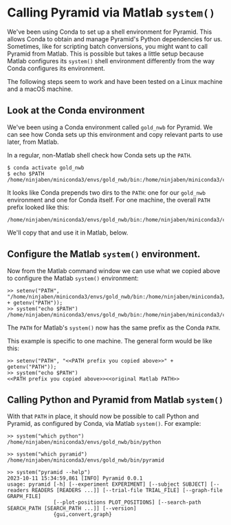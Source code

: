 # Calling Pyramid via Matlab `system()`

We've been using Conda to set up a shell environment for Pyramid.
This allows Conda to obtain and manage Pyramid's Python dependencies for us.
Sometimes, like for scripting batch conversions, you might want to call Pyramid from Matlab.
This is possible but takes a little setup because Matlab configures its `system()` shell environment differently from the way Conda configures its environment.

The following steps seem to work and have been tested on a Linux machine and a macOS machine.

## Look at the Conda environment

We've been using a Conda environment called `gold_nwb` for Pyramid.
We can see how Conda sets up this environment and copy relevant parts to use later, from Matlab.

In a regular, non-Matlab shell check how Conda sets up the `PATH`.

```
$ conda activate gold_nwb
$ echo $PATH
/home/ninjaben/miniconda3/envs/gold_nwb/bin:/home/ninjaben/miniconda3/condabin:/home/ninjaben/.local/bin:/usr/local/sbin:/usr/local/bin:/usr/sbin:/usr/bin:/sbin:/bin:/usr/games:/usr/local/games:/snap/bin:/home/ninjaben/.local/bin:/home/ninjaben/.local/bin
```

It looks like Conda prepends two dirs to the `PATH`: one for our `gold_nwb` environment and one for Conda itself.
For one machine, the overall `PATH` prefix looked like this:

```
/home/ninjaben/miniconda3/envs/gold_nwb/bin:/home/ninjaben/miniconda3/condabin:
```

We'll copy that and use it in Matlab, below.

## Configure the Matlab `system()` environment.

Now from the Matlab command window we can use what we copied above to configure the Matlab `system()` environment:

```
>> setenv("PATH", "/home/ninjaben/miniconda3/envs/gold_nwb/bin:/home/ninjaben/miniconda3/condabin:" + getenv("PATH"));
>> system("echo $PATH")
/home/ninjaben/miniconda3/envs/gold_nwb/bin:/home/ninjaben/miniconda3/condabin:/home/ninjaben/.local/bin:/usr/local/sbin:/usr/local/bin:/usr/sbin:/usr/bin:/sbin:/bin:/usr/games:/usr/local/games:/snap/bin:/home/ninjaben/.local/bin
```

The `PATH` for Matlab's `system()` now has the same prefix as the Conda `PATH`.

This example is specific to one machine.  The general form would be like this:

```
>> setenv("PATH", "<<PATH prefix you copied above>>" + getenv("PATH"));
>> system("echo $PATH")
<<PATH prefix you copied above>><<original Matlab PATH>>
```

## Calling Python and Pyramid from Matlab `system()`

With that `PATH` in place, it should now be possible to call Python and Pyramid, as configured by Conda, via Matlab `system()`.
For example:

```
>> system("which python")
/home/ninjaben/miniconda3/envs/gold_nwb/bin/python

>> system("which pyramid")
/home/ninjaben/miniconda3/envs/gold_nwb/bin/pyramid

>> system("pyramid --help")
2023-10-11 15:34:59,861 [INFO] Pyramid 0.0.1
usage: pyramid [-h] [--experiment EXPERIMENT] [--subject SUBJECT] [--readers READERS [READERS ...]] [--trial-file TRIAL_FILE] [--graph-file GRAPH_FILE]
               [--plot-positions PLOT_POSITIONS] [--search-path SEARCH_PATH [SEARCH_PATH ...]] [--version]
               {gui,convert,graph}
```
